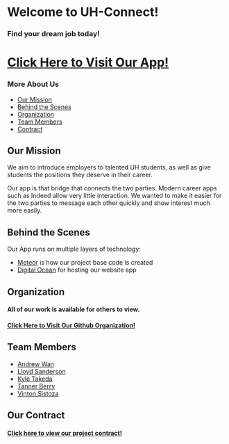 <h1>Welcome to UH-Connect!</h1>

<h3>Find your dream job today!</h3>

<h1><a href="http://google.com">Click Here to Visit Our App!</a></h1>

<h3>More About Us</h3>
<ul>
  <li><a href="#our-mission">Our Mission</a></li>
  <li><a href="#behind-the-scenes">Behind the Scenes</a></li>
  <li><a href="#organization">Organization</a></li>
  <li><a href="#team-members">Team Members</a></li>
  <li><a href="#contract">Contract</a></li>
</ul>

<h2 id="our-mission">Our Mission</h2>

We aim to introduce employers to talented  UH students, as well as give students the positions they deserve in their career.

Our app is that bridge that connects the two parties. Modern career apps such as Indeed allow very little interaction. We wanted to make it easier for the two parties to message each other quickly and show interest much more easily.

<h2 id="behind-the-scenes">Behind the Scenes</h2>

Our App runs on multiple layers of technology:
<ul>
  <li><a href="https://www.meteor.com/">Meteor</a> is how our project base code is created</li>
  <li><a href="https://www.digitalocean.com//">Digital Ocean</a> for hosting our website app</li>
</ul>

<h2 id="organization">Organization</h2>

<h4>All of our work is available for others to view.</h4>
<h4><a href="https://github.com/uh-connect">Click Here to Visit Our Github Organization!</a></h4>

<h2 id="team-members">Team Members</h2>
<ul>
  <li><a href="https://github.com/andreww9924">Andrew Wan</a></li>
  <li><a href="https://github.com/lsanderson1">Lloyd Sanderson</a></li>
  <li><a href="https://github.com/kyletakeda">Kyle Takeda</a></li>
  <li><a href="https://github.com/TannerBerry">Tanner Berry</a></li>
  <li><a href="https://github.com/tsistoza
">Vinton Sistoza</a></li>
</ul>

<h2 id="contract">Our Contract</h2>

<h4><a href="https://docs.google.com/document/d/1pMejVwFS32Qq-ZSnMN_upGQRkf20CDSqQLBBMPb7wD8/edit">Click here to view our project contract!</a></h4>
